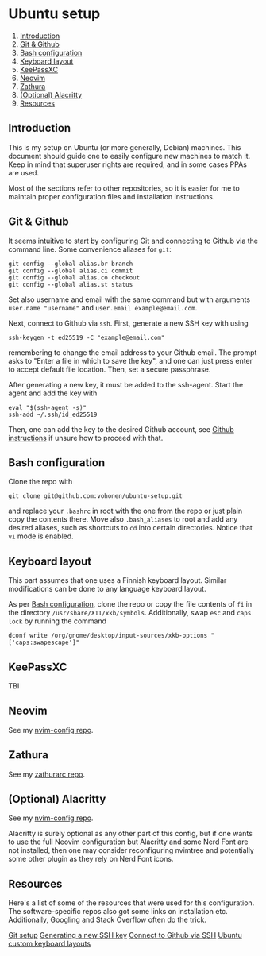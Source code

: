 # Ubuntu setup

1. [Introduction](#introduction)
2. [Git & Github](#git)
3. [Bash configuration](#bashconfig)
4. [Keyboard layout](#keyboard)
5. [KeePassXC](#keepassxc)
6. [Neovim](#nvim)
7. [Zathura](#zathura)
8. [(Optional) Alacritty](#alacritty)
9. [Resources](#resources)

<a name="introduction"></a>
## Introduction
This is my setup on Ubuntu (or more generally, Debian) machines. This document should guide one to easily configure new machines to match it. Keep in mind that superuser rights are required, and in some cases PPAs are used.  

Most of the sections refer to other repositories, so it is easier for me to maintain proper configuration files and installation instructions.



<a name="git"></a>
## Git & Github

It seems intuitive to start by configuring Git and connecting to Github via the command line. Some convenience aliases for `git`:

```shell
git config --global alias.br branch
git config --global alias.ci commit
git config --global alias.co checkout
git config --global alias.st status
```

Set also username and email with the same command but with arguments `user.name "username"` and `user.email example@email.com`.

Next, connect to Github via `ssh`. First, generate a new SSH key with using 

```shell
ssh-keygen -t ed25519 -C "example@email.com" 
```

remembering to change the email address to your Github email. The prompt asks to "Enter a file in which to save the key", and one can just press enter to accept default file location. Then, set a secure passphrase.

After generating a new key, it must be added to the ssh-agent. Start the agent and add the key with 

```shell
eval "$(ssh-agent -s)"
ssh-add ~/.ssh/id_ed25519
```

Then, one can add the key to the desired Github account, see [Github instructions](https://docs.github.com/en/authentication/connecting-to-github-with-ssh/adding-a-new-ssh-key-to-your-github-account) if unsure how to proceed with that.



<a name="bashconfig"></a>
## Bash configuration

Clone the repo with 

```shell
git clone git@github.com:vohonen/ubuntu-setup.git 
```

and replace your `.bashrc` in root with the one from the repo or just plain copy the contents there. Move also `.bash_aliases` to root and add any desired aliases, such as shortcuts to `cd` into certain directories. Notice that `vi` mode is enabled.



<a name="keyboard"></a>
## Keyboard layout

This part assumes that one uses a Finnish keyboard layout. Similar modifications can be done to any language keyboard layout. 

As per [Bash configuration](#bashconfig), clone the repo or copy the file contents of `fi` in the directory `/usr/share/X11/xkb/symbols`. Additionally, swap `esc` and `caps lock` by running the command 

```shell
dconf write /org/gnome/desktop/input-sources/xkb-options "['caps:swapescape']"
```



<a name="keepassxc"></a>
## KeePassXC

TBI



<a name="nvim"></a>
## Neovim

See my [nvim-config repo](https://github.com/vohonen/nvim-config).



<a name="zathura"></a>
## Zathura

See my [zathurarc repo](https://github.com/vohonen/zathurarc).



<a name="alacritty"></a>
## (Optional) Alacritty

See my [nvim-config repo](https://github.com/vohonen/nvim-config). 

Alacritty is surely optional as any other part of this config, but if one wants to use the full Neovim configuration but Alacritty and some Nerd Font are not installed, then one may consider reconfiguring nvimtree and potentially some other plugin as they rely on Nerd Font icons.



<a name="resources"></a>
## Resources

Here's a list of some of the resources that were used for this configuration. The software-specific repos also got some links on installation etc. Additionally, Googling and Stack Overflow often do the trick.

[Git setup](https://git-scm.com/book/en/v2/Getting-Started-First-Time-Git-Setup)
[Generating a new SSH key](https://docs.github.com/en/authentication/connecting-to-github-with-ssh/generating-a-new-ssh-key-and-adding-it-to-the-ssh-agent)
[Connect to Github via SSH](https://docs.github.com/en/authentication/connecting-to-github-with-ssh/adding-a-new-ssh-key-to-your-github-account)
[Ubuntu custom keyboard layouts](https://help.ubuntu.com/community/Custom%20keyboard%20layout%20definitions)

